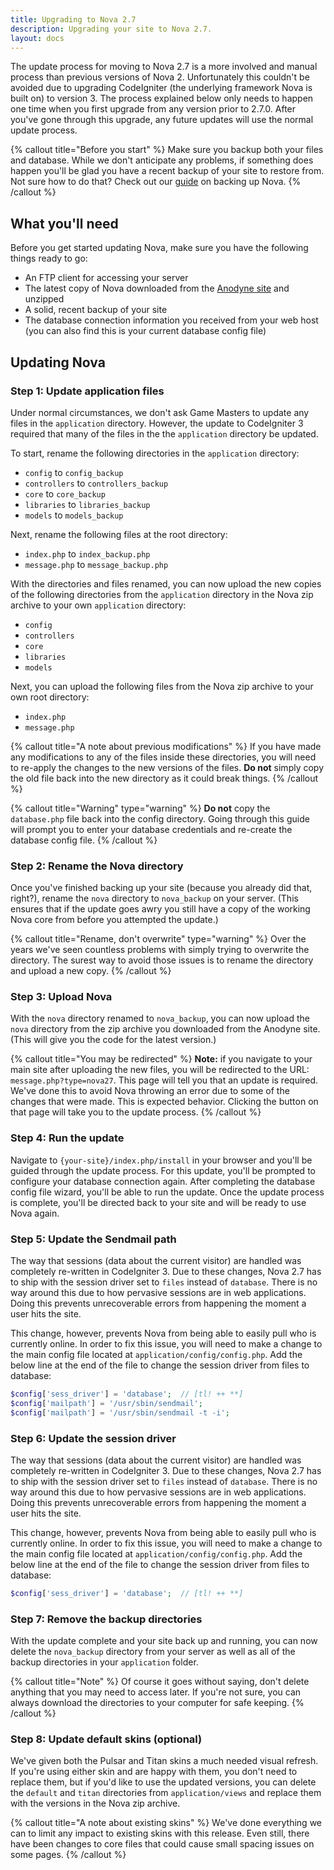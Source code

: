 ```yaml
---
title: Upgrading to Nova 2.7
description: Upgrading your site to Nova 2.7.
layout: docs
---
```


The update process for moving to Nova 2.7 is a more involved and manual process than previous versions of Nova 2. Unfortunately this couldn't be avoided due to upgrading CodeIgniter (the underlying framework Nova is built on) to version 3. The process explained below only needs to happen one time when you first upgrade from any version prior to 2.7.0. After you've gone through this upgrade, any future updates will use the normal update process.

{% callout title="Before you start" %}
Make sure you backup both your files and database. While we don't anticipate any problems, if something does happen you'll be glad you have a recent backup of your site to restore from. Not sure how to do that? Check out our [guide](/docs/2.7/resources/backing-up-nova) on backing up Nova.
{% /callout %}

## What you'll need

Before you get started updating Nova, make sure you have the following things ready to go:

- An FTP client for accessing your server
- The latest copy of Nova downloaded from the [Anodyne site](https://anodyne-productions.com) and unzipped
- A solid, recent backup of your site
- The database connection information you received from your web host (you can also find this is your current database config file)

## Updating Nova

### Step 1: Update application files

Under normal circumstances, we don't ask Game Masters to update any files in the `application` directory. However, the update to CodeIgniter 3 required that many of the files in the the `application` directory be updated.

To start, rename the following directories in the `application` directory:

- `config` to `config_backup`
- `controllers` to `controllers_backup`
- `core` to `core_backup`
- `libraries` to `libraries_backup`
- `models` to `models_backup`

Next, rename the following files at the root directory:

- `index.php` to `index_backup.php`
- `message.php` to `message_backup.php`

With the directories and files renamed, you can now upload the new copies of the following directories from the `application` directory in the Nova zip archive to your own `application` directory:

- `config`
- `controllers`
- `core`
- `libraries`
- `models`

Next, you can upload the following files from the Nova zip archive to your own root directory:

- `index.php`
- `message.php`

{% callout title="A note about previous modifications" %}
If you have made any modifications to any of the files inside these directories, you will need to re-apply the changes to the new versions of the files. **Do not** simply copy the old file back into the new directory as it could break things.
{% /callout %}

{% callout title="Warning" type="warning" %}
**Do not** copy the `database.php` file back into the config directory. Going through this guide will prompt you to enter your database credentials and re-create the database config file.
{% /callout %}

### Step 2: Rename the Nova directory

Once you've finished backing up your site (because you already did that, right?), rename the `nova` directory to `nova_backup` on your server. (This ensures that if the update goes awry you still have a copy of the working Nova core from before you attempted the update.)

{% callout title="Rename, don't overwrite" type="warning" %}
Over the years we've seen countless problems with simply trying to overwrite the directory. The surest way to avoid those issues is to rename the directory and upload a new copy.
{% /callout %}

### Step 3: Upload Nova

With the `nova` directory renamed to `nova_backup`, you can now upload the `nova` directory from the zip archive you downloaded from the Anodyne site. (This will give you the code for the latest version.)

{% callout title="You may be redirected" %}
**Note:** if you navigate to your main site after uploading the new files, you will be redirected to the URL: `message.php?type=nova27`. This page will tell you that an update is required. We've done this to avoid Nova throwing an error due to some of the changes that were made. This is expected behavior. Clicking the button on that page will take you to the update process.
{% /callout %}

### Step 4: Run the update

Navigate to `{your-site}/index.php/install` in your browser and you'll be guided through the update process. For this update, you'll be prompted to configure your database connection again. After completing the database config file wizard, you'll be able to run the update. Once the update process is complete, you'll be directed back to your site and will be ready to use Nova again.

### Step 5: Update the Sendmail path

The way that sessions (data about the current visitor) are handled was completely re-written in CodeIgniter 3. Due to these changes, Nova 2.7 has to ship with the session driver set to `files` instead of `database`. There is no way around this due to how pervasive sessions are in web applications. Doing this prevents unrecoverable errors from happening the moment a user hits the site.

This change, however, prevents Nova from being able to easily pull who is currently online. In order to fix this issue, you will need to make a change to the main config file located at `application/config/config.php`. Add the below line at the end of the file to change the session driver from files to database:

```php
$config['sess_driver'] = 'database';  // [tl! ++ **]
$config['mailpath'] = '/usr/sbin/sendmail';
$config['mailpath'] = '/usr/sbin/sendmail -t -i';
```

### Step 6: Update the session driver

The way that sessions (data about the current visitor) are handled was completely re-written in CodeIgniter 3. Due to these changes, Nova 2.7 has to ship with the session driver set to `files` instead of `database`. There is no way around this due to how pervasive sessions are in web applications. Doing this prevents unrecoverable errors from happening the moment a user hits the site.

This change, however, prevents Nova from being able to easily pull who is currently online. In order to fix this issue, you will need to make a change to the main config file located at `application/config/config.php`. Add the below line at the end of the file to change the session driver from files to database:

```php
$config['sess_driver'] = 'database';  // [tl! ++ **]
```

### Step 7: Remove the backup directories

With the update complete and your site back up and running, you can now delete the `nova_backup` directory from your server as well as all of the backup directories in your `application` folder.

{% callout title="Note" %}
Of course it goes without saying, don't delete anything that you may need to access later. If you're not sure, you can always download the directories to your computer for safe keeping.
{% /callout %}

### Step 8: Update default skins (optional)

We've given both the Pulsar and Titan skins a much needed visual refresh. If you're using either skin and are happy with them, you don't need to replace them, but if you'd like to use the updated versions, you can delete the `default` and `titan` directories from `application/views` and replace them with the versions in the Nova zip archive.

{% callout title="A note about existing skins" %}
We've done everything we can to limit any impact to existing skins with this release. Even still, there have been changes to core files that could cause small spacing issues on some pages.
{% /callout %}